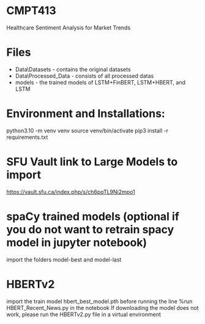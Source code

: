 # CMPT413
Healthcare Sentiment Analysis for Market Trends

# Files
* Data\Datasets - contains the original datasets
* Data\Processed_Data - consists of all processed datas
* models - the trained models of LSTM+FinBERT, LSTM+HBERT, and LSTM

# Environment and Installations:
python3.10 -m venv venv
source venv/bin/activate
pip3 install -r requirements.txt

# SFU Vault link to Large Models to import
https://vault.sfu.ca/index.php/s/ch6pqTL9Ni2mpo1

# spaCy trained models (optional if you do not want to retrain spacy model in jupyter notebook)
import the folders model-best and model-last

# HBERTv2
import the train model hbert_best_model.pth before running the line %run HBERT_Recent_News.py in the notebook
If downloading the model does not work, please run the HBERTv2.py file in a virtual environment